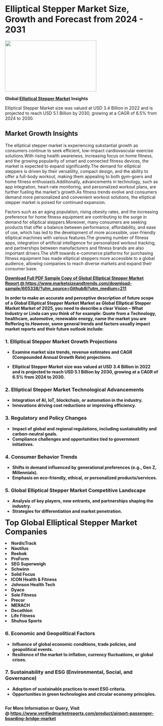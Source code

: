 <H1>Elliptical Stepper Market Size, Growth and Forecast from 2024 - 2031</H1><img class="aligncenter size-medium wp-image-584254" src="https://thirdeyenews.in/wp-content/uploads/2024/09/Global-Market-Research-300x168.jpeg" alt="" width="300" height="168" /><p><strong>Global&nbsp;<a href="https://www.marketsizeandtrends.com/download-sample/605338/?utm_source=Github8j?utm_medium=211">Elliptical Stepper Market</a> Insights</strong></p><p>Elliptical Stepper Market size was valued at USD 3.4 Billion in 2022 and is projected to reach USD 5.1 Billion by 2030, growing at a CAGR of 6.5% from 2024 to 2030.</p><p><h2>Market Growth Insights</h2> <p>The elliptical stepper market is experiencing substantial growth as consumers continue to seek efficient, low-impact cardiovascular exercise solutions.With rising health awareness, increasing focus on home fitness, and the growing popularity of smart and connected fitness devices, the market is expected to expand significantly.The demand for elliptical steppers is driven by their versatility, compact design, and the ability to offer a full-body workout, making them appealing to both gym-goers and home fitness enthusiasts.Additionally, advancements in technology, such as app integration, heart-rate monitoring, and personalized workout plans, are further fueling the market's growth.As fitness trends evolve and consumers demand more personalized and convenient workout solutions, the elliptical stepper market is poised for continued expansion.</p> <p><strong><a href="#"></a></strong></p> <p>Factors such as an aging population, rising obesity rates, and the increasing preference for home fitness equipment are contributing to the surge in demand for elliptical steppers.Moreover, many consumers are seeking products that offer a balance between performance, affordability, and ease of use, which has led to the development of more accessible, user-friendly elliptical machines with various features.The growing number of fitness apps, integration of artificial intelligence for personalized workout tracking, and partnerships between manufacturers and fitness brands are also important drivers.The shift towards e-commerce platforms for purchasing fitness equipment has made elliptical steppers more accessible to a global audience, allowing companies to reach diverse markets and expand their consumer base.<p><strong><a href="#"></p><p><span class=""><strong>Download Full PDF Sample Copy of Global Elliptical Stepper Market Report</strong> @ <a href="https://www.marketsizeandtrends.com/download-sample/605338/?utm_source=Github8j?utm_medium=211" target="_blank">https://www.marketsizeandtrends.com/download-sample/605338/?utm_source=Github8j?utm_medium=211</a></span></p><p>In order to make an accurate and perceptive description of future scope of a Global&nbsp;Elliptical Stepper Market Market as Global&nbsp;Elliptical Stepper Market Market of 2025, you need to describe a clear Vision &ndash; What Industry or Linda can you think of for example: Quote from a Technology, healthcare, automotive, renewable energy, name the market you are Reffering to.However, some general trends and factors usually impact market reports and their future outlook include:</p><h3>1.&nbsp;<strong>Elliptical Stepper Market Growth Projections</strong></h3><ul><li>Examine market size trends, revenue estimates and CAGR (Compounded Annual Growth Rate) projections.</li><li><p>Elliptical Stepper Market size was valued at USD 3.4 Billion in 2022 and is projected to reach USD 5.1 Billion by 2030, growing at a CAGR of 6.5% from 2024 to 2030.</p></li></ul><h3>2.&nbsp;<strong>Elliptical Stepper Market Technological Advancements</strong></h3><ul><li>Integration of AI, IoT, blockchain, or automation in the industry.</li><li>Innovations driving cost reductions or improving efficiency.</li></ul><h3>3.&nbsp;<strong>Regulatory and Policy Changes</strong></h3><ul><li>Impact of global and regional regulations, including sustainability and carbon-neutral goals.</li><li>Compliance challenges and opportunities tied to government initiatives.</li></ul><h3>4.&nbsp;<strong>Consumer Behavior Trends</strong></h3><ul><li>Shifts in demand influenced by generational preferences (e.g., Gen Z, Millennials).</li><li>Emphasis on eco-friendly, ethical, or personalized products/services.</li></ul><h3>5.&nbsp;<strong>Global Elliptical Stepper Market Competitive Landscape</strong></h3><ul><li>Analysis of key players, new entrants, and partnerships shaping the industry.</li><li>Strategies for differentiation and market penetration.</li></ul><p data-pm-slice="1 1 []"><span style="color: inherit; font-family: inherit; font-size: 25px;">Top Global Elliptical Stepper Market Companies</span></p><div class="" data-test-id=""><p><li>NordicTrack</li><li> Nautilus</li><li> Reebok</li><li> ProForm</li><li> SEG Superweigh</li><li> Schwinn</li><li> Solid Focus</li><li> ICON Health & Fitness</li><li> Johnson Health Tech</li><li> Dyaco</li><li> Sole Fitness</li><li> Precor</li><li> MERACH</li><li> Decathlon</li><li> Life Fitness</li><li> Shuhua Sports</li></p></div><h3>6.&nbsp;<strong>Economic and Geopolitical Factors</strong></h3><ul><li>Influence of global economic conditions, trade policies, and geopolitical events.</li><li>Resilience of the market to inflation, currency fluctuations, or global crises.</li></ul><h3>7.&nbsp;<strong>Sustainability and ESG (Environmental, Social, and Governance)</strong></h3><ul><li>Adoption of sustainable practices to meet ESG criteria.</li><li>Opportunities in green technologies and circular economy principles.</li></ul><h2><strong style="font-size: 14px;">For More Information or Query, Visit @&nbsp;</strong><a style="background-color: #ffffff; font-size: 14px;" href="https://www.marketsizeandtrends.com/report/elliptical-stepper-market/" target="_blank">https://www.verifiedmarketreports.com/product/airport-passenger-boarding-bridge-market</a></h2>